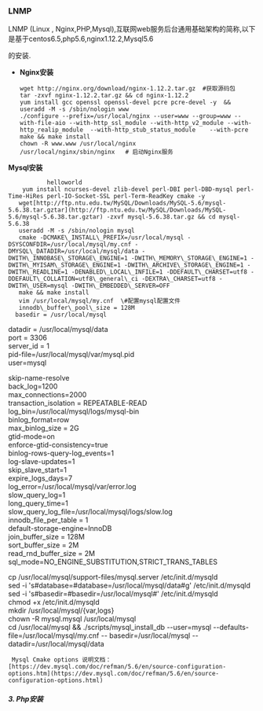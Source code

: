 ### LNMP

LNMP \(Linux , Nginx,PHP,Mysql\),互联网web服务后台通用基础架构的简称,以下是基于centos6.5,php5.6,nginx1.12.2,Mysql5.6

的安装.

* **Nginx安装**

  ```
  wget http://nginx.org/download/nginx-1.12.2.tar.gz  #获取源码包
  tar -zxvf nginx-1.12.2.tar.gz && cd nginx-1.12.2
  yum install gcc openssl openssl-devel pcre pcre-devel -y  && useradd -M -s /sbin/nologin www
  ./configure --prefix=/usr/local/nginx --user=www --group=www --with-file-aio --with-http_ssl_module --with-http_v2_module --with-http_realip_module  --with-http_stub_status_module    --with-pcre
  make && make install
  chown -R www.www /usr/local/nginx
  /usr/local/nginx/sbin/nginx   # 启动Nginx服务
  ```

**Mysql安装**

               helloworld  
        yum install ncurses-devel zlib-devel perl-DBI perl-DBD-mysql perl-Time-HiRes perl-IO-Socket-SSL perl-Term-ReadKey cmake -y  
       wget[http://ftp.ntu.edu.tw/MySQL/Downloads/MySQL-5.6/mysql-5.6.38.tar.gztar](http://ftp.ntu.edu.tw/MySQL/Downloads/MySQL-5.6/mysql-5.6.38.tar.gztar) -zxvf mysql-5.6.38.tar.gz && cd mysql-5.6.38  
       useradd -M -s /sbin/nologin mysql  
       cmake -DCMAKE\_INSTALL\_PREFIX=/usr/local/mysql -DSYSCONFDIR=/usr/local/mysql/my.cnf -DMYSQL\_DATADIR=/usr/local/mysql/data -DWITH\_INNOBASE\_STORAGE\_ENGINE=1 -DWITH\_MEMORY\_STORAGE\_ENGINE=1 -DWITH\_MYISAM\_STORAGE\_ENGINE=1 -DWITH\_ARCHIVE\_STORAGE\_ENGINE=1 -DWITH\_READLINE=1 -DENABLED\_LOCAL\_INFILE=1 -DDEFAULT\_CHARSET=utf8 -DDEFAULT\_COLLATION=utf8\_general\_ci -DEXTRA\_CHARSET=utf8 -DWITH\_USER=mysql -DWITH\_EMBEDDED\_SERVER=OFF  
       make && make install  
       vim /usr/local/mysql/my.cnf  \#配置mysql配置文件  
       innodb\_buffer\_pool\_size = 128M  
      basedir = /usr/local/mysql  
datadir = /usr/local/mysql/data  
port = 3306  
server\_id = 1  
pid-file=/usr/local/mysql/var/mysql.pid  
user=mysql



skip-name-resolve  
back\_log=1200  
max\_connections=2000  
transaction\_isolation = REPEATABLE-READ  
log\_bin=/usr/local/mysql/logs/mysql-bin  
binlog\_format=row  
max\_binlog\_size = 2G  
gtid-mode=on  
enforce-gtid-consistency=true  
binlog-rows-query-log\_events=1  
log-slave-updates=1  
skip\_slave\_start=1  
expire\_logs\_days=7  
log\_error=/usr/local/mysql/var/error.log  
slow\_query\_log=1  
long\_query\_time=1  
slow\_query\_log\_file=/usr/local/mysql/logs/slow.log  
innodb\_file\_per\_table = 1  
default-storage-engine=InnoDB  
join\_buffer\_size = 128M  
sort\_buffer\_size = 2M  
read\_rnd\_buffer\_size = 2M  
sql\_mode=NO\_ENGINE\_SUBSTITUTION,STRICT\_TRANS\_TABLES

   cp /usr/local/mysql/support-files/mysql.server /etc/init.d/mysqld  
   sed -i 's\#database=\#database=/usr/local/mysql/data\#g' /etc/init.d/mysqld  
   sed -i 's\#basedir=\#basedir=/usr/local/mysql\#' /etc/init.d/mysqld  
   chmod +x /etc/init.d/mysqld  
   mkdir /usr/local/mysql/{var,logs}  
   chown -R mysql.mysql /usr/local/mysql  
   cd /usr/local/mysql && ./scripts/mysql\_install\_db --user=mysql --defaults-file=/usr/local/mysql/my.cnf --     basedir=/usr/local/mysql --datadir=/usr/local/mysql/data



```
 Mysql Cmake options 说明文档：[https://dev.mysql.com/doc/refman/5.6/en/source-configuration-options.htm](https://dev.mysql.com/doc/refman/5.6/en/source-configuration-options.html)
```

##### 3. **Php安装**




